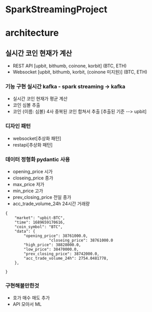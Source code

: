 # SparkStreamingProject


# architecture
## 실시간 코인 현재가 계산 
- REST API [upbit, bithumb, coinone, korbit] (BTC, ETH)
- Websocket [upbit, bithumb, korbit, (coinone 미지원)] (BTC, ETH)

### 기능 구현 실시간 kafka - spark streaming -> kafka 
- 실시간 코인 현재가 평균 계산
- 코인 심볼 추출
- 코인 {이름: 심볼} 4사 중복된 코인 합쳐서 추출 [추출된 기준 --> upbit]

### 디자인 패턴 
- websocket[추상화 패턴]
- restapi[추상화 패턴]

### 데이터 정형화 pydantic 사용
- opening_price 시가
- closeing_price 종가
- max_price 저가
- min_price 고가
- prev_closing_price 전일 종가
- acc_trade_volume_24h 24시간 거래량
```
{
    "market": "upbit-BTC",
    "time": 1689659170616,
    "coin_symbol": "BTC",
    "data": {
        "opening_price": 38761000.0,
				   "closeing_price": 38761000.0
        "high_price": 38828000.0,
        "low_price": 38470000.0,
        "prev_closing_price": 38742000.0,
        "acc_trade_volume_24h": 2754.0481778,
    },

} 
```

### 구현해볼만한것 
- 호가 매수 매도 추가
- API 모아서 ML

